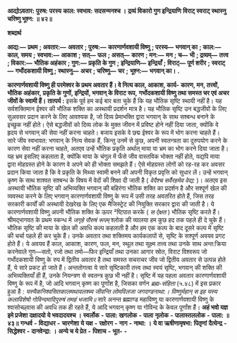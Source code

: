  **आद्योऽवतार: पुरुष: परस्य** **काल: स्वभाव: सदसन्मनश्च ।** **द्रव्यं विकारो गुण इन्द्रियाणि** **विराट् स्वराट् स्थास्नु चरिष्णु भूश्न: ॥ ४२॥** 

**शब्दार्थ** 

**आद्य:—** **प्रथम** **; अवतार:—** **अवतार** **; पुरुष:—** **कारणार्णवशायी विष्णु** **; परस्य—** **भगवान् का** **; काल:—** **काल, समय** **;** **स्वभाव:—** **आकाश** **; सत्—** **फल** **; असत्—** **कारण** **; मन:—** **मन** **; च—** **भी** **; द्रव्यम्—** **तत्त्व** **; विकार:—** **भौतिक अहंकार** **; गुण:—** **प्रकृति के गुण** **; इन्द्रियाणि—** **इन्द्रियाँ** **; विराट्—** **पूर्ण शरीर** **; स्वराट्—** **गर्भोदकशायी विष्णु** **; स्थास्नु—** **अचर** **; चरिष्णु—** **चर** **;** **भूश्न:—** **भगवान् का।** **.** 

**कारणार्णवशायी विष्णु ही परमेश्वर के प्रथम अवतार हैं। वे नित्य काल, आकाश, कार्य-** **कारण, मन, तत्त्वों, भौतिक अहंकार, प्रकृति के गुणों, इन्द्रियों, भगवान् के विराट रूप,** **गर्भोदकशायी विष्णु तथा समस्त चर एवं अचर जीवों के स्वामी हैं।** **तात्पर्य :** इसके पूर्व हम कई बार बता चुके हैं कि यह भौतिक सृष्टि स्थायी नहीं है। यह सर्वशक्तिमान ईश्वर की भौतिक शक्ति का अस्थायी प्रदर्शन मात्र है। यह भौतिक सृष्टि उन बद्धजीवों के लिए सुअवसर प्रदान करने के लिए आवश्यक है, जो दिव्य प्रेमाभक्ति द्वारा भगवान् के साथ सश्बन्ध बनाने के इच्छुक नहीं होते। ऐसे बद्धजीवों को दिव्य लोक के मुक्त जीवन में प्रविष्ट होने नहीं दिया जाता, क्योंकि वे हृदय से भगवान् की सेवा नहीं करना चाहते। बजाय इसके वे छद्म ईश्वर के रूप में भोग करना चाहते हैं। सारे जीव स्वभावत: भगवान् के नित्य सेवक हैं, किन्तु उनमें से कुछ, अपनी स्वतन्त्रता का दुरुपयोग करने के कारण सेवा नहीं करना चाहते, अतएव उन्हें भौतिक प्रकृति अर्थात् माया या भ्रम का भोग करने दिया जाता है। यह भ्रम इसलिए कहलाता है, क्योंकि माया के चंगुल में फँसे जीव वास्तविक भोक्ता नहीं होते, यद्यपि माया द्वारा मोहग्रस्त होने के कारण वे अपने को ही भोक्ता समझते हैं। ऐसे मोहग्रस्त लोगों को रह-रह कर अवसर प्रदान किया जाता है कि वे प्रकृति के मिथ्या स्वामी बनने की अपनी विकृत प्रवृत्ति को सुधार लें। उन्हें भगवान् कृष्ण के साथ शाश्वत सश्बन्ध के विषय में वेदों की शिक्षा दी जाती है ( *वेदैश्च सर्वैरहमेव वेद्य:* )। अतएव इस अस्थायी भौतिक सृष्टि की अभिव्यक्ति भगवान् की बहिरंगा भौतिक शक्ति का प्रदर्शन है और सश्पूर्ण खेल की व्यवस्था करने के लिए भगवान् कारणार्णवशायी विष्णु के रूप में उसी तरह अवतरित होते हैं, जिस तरह सरकारी कार्यों की अस्थायी देखरेख के लिए एक मैजिस्ट्रेट की नियुक्ति सरकार द्वारा की जाती है। ये कारणार्णवशायी विष्णु अपनी भौतिक शक्ति के ऊपर ²ष्टिपात करके ( *स ऐक्षत* ) भौतिक सृष्टि करते हैं। श्रीमद्भागवत के प्रथम स्कन्ध में *जगृहे पौरुषं रूपम्* श्लोक की व्यालया हम कुछ हद तक पहले ही दे चुके हैं। भौतिक सृष्टि की माया के खेल की अवधि कल्प कहलाती है और हम एक कल्प के बाद दूसरे कल्प में सृष्टि की चर्चा पहले ही कर चुके हैं। उनके अवतार तथा शक्तिमय कार्यकलापों से, सृष्टि के सश्पूर्ण अवयव प्रगट होते हैं। ये अवयव हैं काल, आकाश, कारण, फल, मन, स्थूल तथा सूक्ष्म तत्त्व तथा उनके साथ अन्त:क्रिया करनेवाले गुण—सतो, रजो तथा तमो—फिर इन्द्रियाँ तथा उनका आगार स्रोत, विराट विश्वरूप जो गर्भोदकशायी विष्णु के रुप में द्वितीय अवतार है तथा समस्त सचराचर जीव जो द्वितीय अवतार से उत्पन्न होते हैं, ये सारे प्रकट हो जाते हैं। अन्ततोगत्वा ये सारे सृष्टिकारी तत्त्व तथा स्वयं सृष्टि, भगवान् की शक्ति की अभिव्यक्तियाँ ही हैं, उनके नियन्त्रण से स्वतन्त्र कुछ भी नहीं है। सृष्टि में यह पहला अवतार कारणार्णवशायी विष्णु के रूप में है, जो आदि भगवान् कृष्ण का पूर्णांश है, जिसका वर्णन *ब्रह्म-संहिता* (५.४८) में इस प्रकार हुआ है : *यस्यैकनिश्वसितकालमथावलश्ब्य* *जीवन्ति लोमविलजा जगदण्डनाथा:।* *विष्णुर्महान् स इह यस्य कलाविशेषो* *गोविन्दमादिपुरुषं तमहं भजामि॥* सारे अनन्त ब्रह्माण्ड महाविष्णु या कारणार्णवशायी विष्णु के श्वासोच्छ्वास की अवधि तक ही रहते हैं, ये आदि भगवान् कृष्ण या गोविन्द के केवल पूर्णांश हैं।  **अहं भवो यज्ञ इमे प्रजेशा** **दक्षादयो ये भवदादयश्च ।** **स्वर्लोक** **-** **पाला: खगलोक** **-** **पाला** **नृलोक** **-** **पालास्तललोक** **-** **पाला: ॥ ४३॥** **गन्धर्व** **-** **विद्याधर** **-** **चारणेशा** **ये यक्ष** **-** **रक्षोरग** **-** **नाग** **-** **नाथा: ।** **ये वा ऋषीणामृषभा: पितृणां** **दैत्येन्द्र** **-** **सिद्धेश्वर** **-** **दानवेन्द्रा: ।** **अन्ये च ये प्रेत** **-** **पिशाच** **-** **भूत-** **-** 